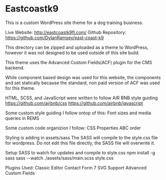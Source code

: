 # Eastcoastk9

This is a custom WordPress site theme for a dog training business.

Live Website: http://eastcoastk9fl.com/
Github Repository: https://github.com/DylanRamsey/east-coast-k9

This directory can be zipped and uploaded as a theme to WordPress, however it was not designed to be used outside of this site build.

This theme uses the Advanced Custom Fields(ACF) plugin for the CMS backend. 

While component based design was used for this website, the components and set statically because the standard, non paid
version of ACF was used for this theme. 

HTML, SCSS, and JavaScript were written to follow AIR BNB style guiding
https://github.com/airbnb/css
https://github.com/airbnb/javascript

Some custom style guiding I follow ontop of this:
Font sizes and media queries in REMS

Some custom code organizion I follow:
CSS Properties ABC order

Styling is adding in assets/sass
The SASS will compile to the style.css file for wordpress. Do not edit this file directly, the SASS file will overwrite it. 

Setup SASS to watch for updates and compile to style.css
npm install -g sass
sass --watch ./assets/sass/main.scss style.css 

Plugins Used:
Classic Editor
Contact Form 7
SVG Support
Advanced Custom Fields
